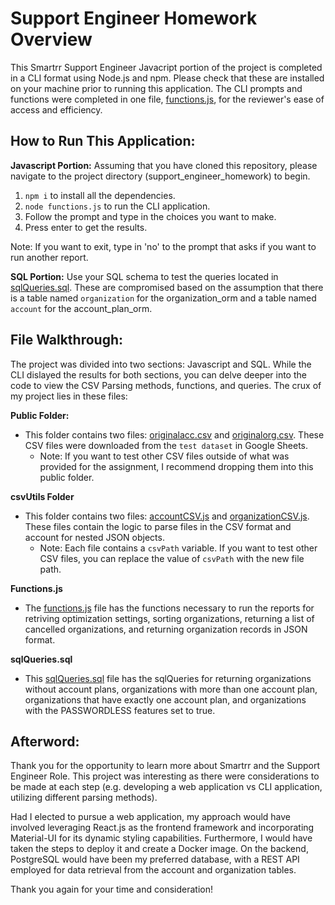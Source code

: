 # Support Engineer Homework Overview
This Smartrr Support Engineer Javacript portion of the project is completed in a CLI format using Node.js and npm. Please check that these are installed on your machine prior to running this application. The CLI prompts and functions were completed in one file, [functions.js](https://github.com/mzou1223/support_engineer_homework/blob/main/functions.js), for the reviewer's ease of access and efficiency.

## How to Run This Application:

**Javascript Portion:**
Assuming that you have cloned this repository, please navigate to the project directory (support_engineer_homework) to begin.
1. `npm i` to install all the dependencies.
2. `node functions.js` to run the CLI application. 
3. Follow the prompt and type in the choices you want to make. 
4. Press enter to get the results. 

Note: If you want to exit, type in 'no' to the prompt that asks if you want to run another report.

**SQL Portion:**
Use your SQL schema to test the queries located in [sqlQueries.sql](https://github.com/mzou1223/support_engineer_homework/blob/main/sqlQueries.sql). These are compromised based on the assumption that there is a table named `organization` for the organization_orm and a table named `account` for the account_plan_orm.

## File Walkthrough:

The project was divided into two sections: Javascript and SQL. While the CLI dislayed the results for both sections, you can delve deeper into the code to view the CSV Parsing methods, functions, and queries.
The crux of my project lies in these files: 

**Public Folder:**
- This folder contains two files: [originalacc.csv](https://github.com/mzou1223/support_engineer_homework/blob/main/public/originalacc.csv) and [originalorg.csv](https://github.com/mzou1223/support_engineer_homework/blob/main/public/originalorg.csv). These CSV files were downloaded from the `test dataset` in Google Sheets. 
  - Note: If you want to test other CSV files outside of what was provided for the assignment, I recommend dropping them into this public folder. 

**csvUtils Folder**
- This folder contains two files: [accountCSV.js](https://github.com/mzou1223/support_engineer_homework/blob/main/csvUtils/accountCSV.js) and [organizationCSV.js](https://github.com/mzou1223/support_engineer_homework/blob/main/csvUtils/organizationCSV.js). These files contain the logic to parse files in the CSV format and account for nested JSON objects. 
  - Note: Each file contains a `csvPath` variable. If you want to test other CSV files, you can replace the value of `csvPath` with the new file path.

**Functions.js**
- The [functions.js](https://github.com/mzou1223/support_engineer_homework/blob/main/functions.js) file has the functions necessary to run the reports for retriving optimization settings, sorting organizations, returning a list of cancelled organizations, and returning organization records in JSON format. 

**sqlQueries.sql**
- This [sqlQueries.sql](https://github.com/mzou1223/support_engineer_homework/blob/main/sqlQueries.sql) file has the sqlQueries for returning organizations without account plans, organizations with more than one account plan, organizations that have exactly one account plan, and organizations with the PASSWORDLESS features set to true. 


## Afterword:

Thank you for the opportunity to learn more about Smartrr and the Support Engineer Role. This project was interesting as there were considerations to be made at each step (e.g. developing a web application vs CLI application, utilizing different parsing methods). 

Had I elected to pursue a web application, my approach would have involved leveraging React.js as the frontend framework and incorporating Material-UI for its dynamic styling capabilities. Furthermore, I would have taken the steps to deploy it and create a Docker image. On the backend, PostgreSQL would have been my preferred database, with a REST API employed for data retrieval from the account and organization tables.

Thank you again for your time and consideration!
